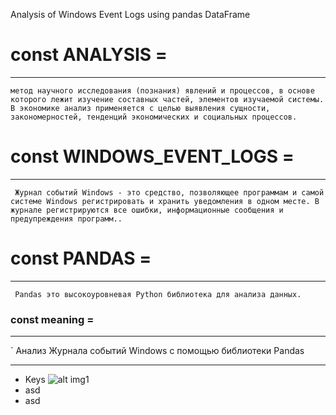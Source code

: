 Analysis of Windows Event Logs using pandas DataFrame


# const ANALYSIS =
---
`метод научного исследования (познания) явлений и процессов, в основе которого лежит изучение составных частей, элементов изучаемой системы. В экономике анализ применяется с целью выявления сущности, закономерностей, тенденций экономических и социальных процессов.`

# const WINDOWS_EVENT_LOGS = 
---
  ` Журнал событий Windows - это средство, позволяющее программам и самой системе Windows регистрировать и хранить уведомления в одном месте. В журнале регистрируются все ошибки, информационные сообщения и предупреждения программ..`

# const PANDAS = 
---
` Pandas это высокоуровневая Python библиотека для анализа данных.`

### const meaning =
---
` Aнализ Журналa событий Windows с помощью библиотеки Pandas



---



* Keys ![alt img1](https://i0.wp.com/3.404content.com/1/59/D3/1551408486412191672/fullsize.png "img 1")
* asd
* asd
